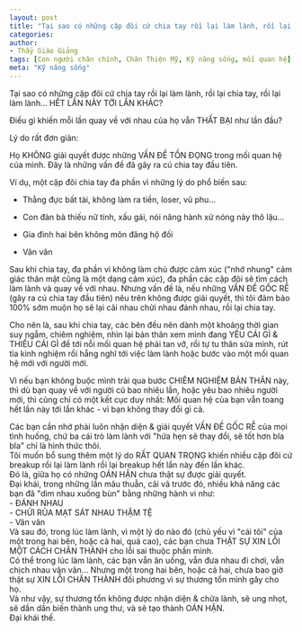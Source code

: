 ```yaml
---
layout: post
title: "Tại sao có những cặp đôi cứ chia tay rồi lại làm lành, rồi lại chia tay, rồi lại làm lành... HẾT LẦN NÀY TỚI LẦN KHÁC?"
categories:
author:
- Thầy Giáo Giảng
tags: [Con người chân chính, Chân Thiện Mỹ, Kỹ năng sống, mối quan hệ]
meta: "Kỹ năng sống"
---
```

Tại sao có những cặp đôi cứ chia tay rồi lại làm lành, rồi lại chia tay, rồi lại làm lành... HẾT LẦN NÀY TỚI LẦN KHÁC?

Điều gì khiến mỗi lần quay về với nhau của họ vẫn THẤT BẠI như lần đầu?

Lý do rất đơn giản:

Họ KHÔNG giải quyết được những VẤN ĐỀ TỒN ĐỌNG trong mối quan hệ của mình. Đây là những vấn đề đã gây ra cú chia tay đầu tiên.

Ví dụ, một cặp đôi chia tay đa phần vì những lý do phổ biến sau:

- Thằng đực bất tài, không làm ra tiền, loser, vũ phu...

- Con đàn bà thiếu nữ tính, xấu gái, nói năng hành xử nóng nảy thô lậu...

- Gia đình hai bên không môn đăng hộ đối

- Vân vân

Sau khi chia tay, đa phần vì không làm chủ được cảm xúc ("nhớ nhung" cảm giác thân mật cũng là một dạng cảm xúc), đa phần các cặp đôi sẽ tìm cách làm lành và quay về với nhau.
Nhưng vấn đề là, nếu những VẤN ĐỀ GỐC RỄ (gây ra cú chia tay đầu tiên) nêu trên không được giải quyết, thì tôi đảm bảo 100% sớm muộn họ sẽ lại cãi nhau chửi nhau đánh nhau, rồi lại chia tay.

Cho nên là, sau khi chia tay, các bên đều nên dành một khoảng thời gian suy ngẫm, chiêm nghiệm, nhìn lại bản thân xem mình đang YẾU CÁI GÌ & THIẾU CÁI GÌ để tới nỗi mối quan hệ phải tan vỡ, rồi tự tu thân sửa mình, rút tỉa kinh nghiệm rồi hẵng nghĩ tới việc làm lành hoặc bước vào một mối quan hệ mới với người mới.

Vì nếu bạn không buộc mình trải qua bước CHIÊM NGHIỆM BẢN THÂN này, thì dù bạn quay về với người cũ bao nhiêu lần, hoặc yêu bao nhiêu người mới, thì cũng chỉ có một kết cục duy nhất: Mối quan hệ của bạn vẫn toang hết lần này tới lần khác - vì bạn không thay đổi gì cả.<!--excerpt.s-->
<div class="post-copyright"><div class="content">Các bạn cần nhớ phải luôn nhận diện & giải quyết VẤN ĐỀ GỐC RỄ của mọi tình huống, chứ ba cái trò làm lành với "hứa hẹn sẽ thay đổi, sẽ tốt hơn bla bla" chỉ là hình thức thôi.</div></div>
<div class="post-copyright"><div class="content">Tôi muốn bổ sung thêm một lý do RẤT QUAN TRỌNG khiến nhiều cặp đôi cứ breakup rồi lại làm lành rồi lại breakup hết lần này đến lần khác.<br />
Đó là, giữa họ có những OÁN HẬN chưa thật sự được giải quyết.<br />
Đại khái, trong những lần mâu thuẫn, cãi vã trước đó, nhiều khả năng các bạn đã "dìm nhau xuống bùn" bằng những hành vi như:<br />
- ĐÁNH NHAU<br />
- CHỬI RỦA MẠT SÁT NHAU THẬM TỆ <br />
- Vân vân <br />
 Và sau đó, trong lúc làm lành, vì một lý do nào đó (chủ yếu vì "cái tôi" của một trong hai bên, hoặc cả hai, quá cao), các bạn chưa THẬT SỰ XIN LỖI MỘT CÁCH CHÂN THÀNH cho lỗi sai thuộc phần mình.<br />
Có thể trong lúc làm lành, các bạn vẫn ăn uống, vẫn đưa nhau đi chơi, vẫn chịch nhau vân vân... Nhưng một trong hai bên, hoặc cả hai, chưa bao giờ thật sự XIN LỖI CHÂN THÀNH đối phương vì sự thương tổn mình gây cho họ.<br />
Và như vậy, sự thương tổn không được nhận diện & chữa lành, sẽ ung nhọt, sẽ dần dần biến thành ung thư, và sẽ tạo thành OÁN HẬN.<br /> 
Đại khái thế.</div></div>